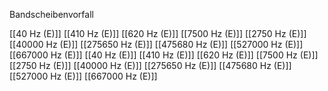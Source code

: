 Bandscheibenvorfall

[[40 Hz (E)]]
[[410 Hz (E)]]
[[620 Hz (E)]]
[[7500 Hz (E)]]
[[2750 Hz (E)]]
[[40000 Hz (E)]]
[[275650 Hz (E)]]
[[475680 Hz (E)]]
[[527000 Hz (E)]]
[[667000 Hz (E)]]
[[40 Hz (E)]]
[[410 Hz (E)]]
[[620 Hz (E)]]
[[7500 Hz (E)]]
[[2750 Hz (E)]]
[[40000 Hz (E)]]
[[275650 Hz (E)]]
[[475680 Hz (E)]]
[[527000 Hz (E)]]
[[667000 Hz (E)]]